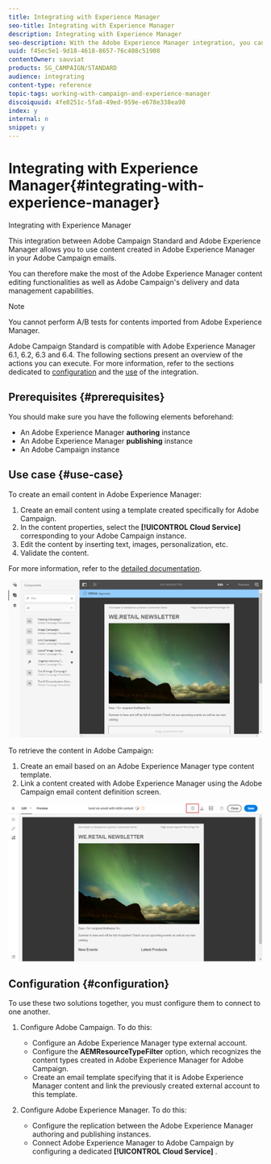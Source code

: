 ```yaml
---
title: Integrating with Experience Manager
seo-title: Integrating with Experience Manager
description: Integrating with Experience Manager
seo-description: With the Adobe Experience Manager integration, you can create content directly in AEM and use it later on in Adobe Campaign.
uuid: f45ec5e1-9d18-4618-8657-76c408c51908
contentOwner: sauviat
products: SG_CAMPAIGN/STANDARD
audience: integrating
content-type: reference
topic-tags: working-with-campaign-and-experience-manager
discoiquuid: 4fe0251c-5fa8-49ed-959e-e678e338ea98
index: y
internal: n
snippet: y
---
```


# Integrating with Experience Manager{#integrating-with-experience-manager}

Integrating with Experience Manager

This integration between Adobe Campaign Standard and Adobe Experience Manager allows you to use content created in Adobe Experience Manager in your Adobe Campaign emails.

You can therefore make the most of the Adobe Experience Manager content editing functionalities as well as Adobe Campaign's delivery and data management capabilities.

>[!NOTE]
>
>You cannot perform A/B tests for contents imported from Adobe Experience Manager.

Adobe Campaign Standard is compatible with Adobe Experience Manager 6.1, 6.2, 6.3 and 6.4. The following sections present an overview of the actions you can execute. For more information, refer to the sections dedicated to [configuration](https://helpx.adobe.com/experience-manager/6-4/sites/administering/using/campaignstandard.html) and the [use](https://helpx.adobe.com/experience-manager/6-4/sites/authoring/using/campaign.html) of the integration.

## Prerequisites {#prerequisites}

You should make sure you have the following elements beforehand:

* An Adobe Experience Manager **authoring** instance
* An Adobe Experience Manager **publishing** instance
* An Adobe Campaign instance

## Use case {#use-case}

To create an email content in Adobe Experience Manager:

1. Create an email content using a template created specifically for Adobe Campaign.
1. In the content properties, select the **[!UICONTROL Cloud Service]** corresponding to your Adobe Campaign instance.
1. Edit the content by inserting text, images, personalization, etc.
1. Validate the content.

For more information, refer to the [detailed documentation](https://docs.adobe.com/docs/en/aem/6-2/author/personalization/adobe-campaign/campaign.html).

![](assets/aem_content.png)

To retrieve the content in Adobe Campaign:

1. Create an email based on an Adobe Experience Manager type content template.
1. Link a content created with Adobe Experience Manager using the Adobe Campaign email content definition screen.

![](assets/aem_linked_content.png)

## Configuration {#configuration}

To use these two solutions together, you must configure them to connect to one another.

1. Configure Adobe Campaign. To do this:

    * Configure an Adobe Experience Manager type external account.
    * Configure the **AEMResourceTypeFilter** option, which recognizes the content types created in Adobe Experience Manager for Adobe Campaign.
    * Create an email template specifying that it is Adobe Experience Manager content and link the previously created external account to this template.

1. Configure Adobe Experience Manager. To do this:

    * Configure the replication between the Adobe Experience Manager authoring and publishing instances.
    * Connect Adobe Experience Manager to Adobe Campaign by configuring a dedicated **[!UICONTROL Cloud Service]** .

